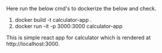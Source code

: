 Here run the below cmd's to dockerize the below and check.

1. docker build -t calculator-app .
2. docker run -it -p 3000:3000 calculator-app

This is simple react app for calculator which is rendered at http://localhost:3000.
